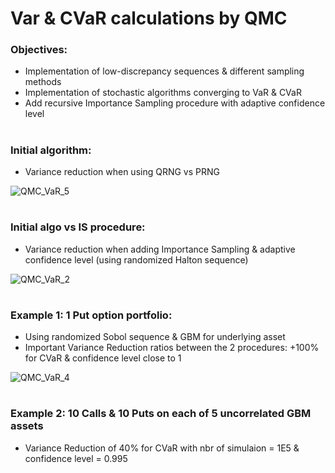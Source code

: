 # Var & CVaR calculations by QMC

### Objectives: 
- Implementation of low-discrepancy sequences & different sampling methods
- Implementation of stochastic algorithms converging to VaR & CVaR
- Add recursive Importance Sampling procedure with adaptive confidence level

#
### Initial algorithm:

- Variance reduction when using QRNG vs PRNG 

![QMC_VaR_5](https://user-images.githubusercontent.com/56386159/150991822-d6465847-2b43-4814-9c77-1a72efd961d7.PNG)

#
### Initial algo vs IS procedure:

- Variance reduction when adding Importance Sampling & adaptive confidence level (using randomized Halton sequence)

![QMC_VaR_2](https://user-images.githubusercontent.com/56386159/150958118-9ef0bee0-123c-4cde-81df-2d491d2a8a46.PNG)

#
### Example 1: 1 Put option portfolio:

- Using randomized Sobol sequence & GBM for underlying asset
- Important Variance Reduction ratios between the 2 procedures: +100% for CVaR & confidence level close to 1

![QMC_VaR_4](https://user-images.githubusercontent.com/56386159/150955987-9eacbcba-af3c-4c61-9538-2f87f913871f.PNG)

#
### Example 2: 10 Calls & 10 Puts on each of 5 uncorrelated GBM assets

- Variance Reduction of 40% for CVaR with nbr of simulaion = 1E5 & confidence level = 0.995

